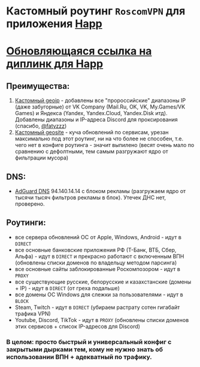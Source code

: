 # Кастомный роутинг `RoscomVPN` для приложения [Happ](https://happ.su)

# [Обновляющаяся ссылка на диплинк для Happ](https://raw.githubusercontent.com/hydraponique/roscomvpn-happ-routing/refs/heads/main/ROUTING_HAPP_DEEPLINK)

## Преимущества:
1) [Кастомный geoip](https://github.com/hydraponique/roscomvpn-geoip) - добавлены все "пророссийские" диапазоны IP (даже забугорные) от VK Company (Mail.Ru, OK, VK, My.Games/VK Games) и Яндекса (Yandex, Yandex.Cloud, Yandex.Disk итд). Добавлены диапазоны и IP-адреса Discord для проксирования (спасибо, [@fatyzzz](https://github.com/fatyzzz/))
2) [Кастомный geosite](https://github.com/hydraponique/roscomvpn-geosite) - куча обновлений по сервисам, урезан максимально под этот роутинг, ни на что более не способен, т.е. чего нет в конфиге роутинга - значит выпилено (весят очень мало по сравнению с дефолтными, тем самым разгружают ядро от фильтрации мусора)

## DNS:
- [AdGuard DNS](https://adguard-dns.io/ru/public-dns.html) 94.140.14.14 с блоком рекламы (разгружаем ядро от тысячи тысяч фильтров рекламы в блок). Утечек ДНС нет, проверено.

## Роутинги:
- все сервера обновлений ОС от Apple, Windows, Android - идут в `DIRECT`
- все основные банковские приложения РФ (Т-Банк, ВТБ, Сбер, Альфа) - идут в `DIRECT` и прекрасно работают с включенным ВПН (обновлены списки доменов по владельцу методом парсинга)
- все основные сайты заблокированные Роскомпозором - идут в `PROXY`
- все существующие русские, белорусские и казахстанские (домены + IP) - идут в `DIRECT` (от греха подальше)
- все домены ОС Windows для слежки за пользователями - идут в `BLOCK`
- Steam, Twitch - идут в `DIRECT` (убираем растрату сотен гигабайт трафика VPN)
- Youtube, Discord, TikTok - идут в `PROXY` (обновлены списки доменов этих сервисов + список IP-адресов для Discord)

### В целом: просто быстрый и универсальный конфиг с закрытыми дырками тем, кому не нужно знать об использовании ВПН + адекватный по трафику.
